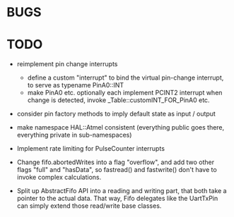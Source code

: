BUGS
====


TODO
====
 - reimplement pin change interrupts
      * define a custom "interrupt" to bind the virtual pin-change interrupt, to serve as typename PinA0::INT
      * make PinA0 etc. optionally each implement PCINT2 interrupt
           when change is detected, invoke _Table::customINT_FOR_PinA0 etc.
      
 - consider pin factory methods to imply default state as input / output
 - make namespace HAL::Atmel consistent (everything public goes there, everything private in sub-namespaces)
 - Implement rate limiting for PulseCounter interrupts
- Change fifo.abortedWrites into a flag "overflow", and add two other flags "full" and "hasData", so
  fastread() and fastwrite() don't have to invoke complex calculations.
- Split up AbstractFifo API into a reading and writing part, that both take a pointer to the actual data.
  That way, Fifo delegates like the UartTxPin can simply extend those read/write base classes.
